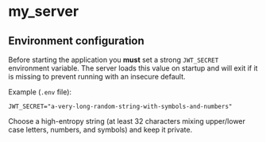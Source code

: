 # my_server

## Environment configuration

Before starting the application you **must** set a strong `JWT_SECRET` environment variable. The server loads this value on startup and will exit if it is missing to prevent running with an insecure default.

Example (`.env` file):

```
JWT_SECRET="a-very-long-random-string-with-symbols-and-numbers"
```

Choose a high-entropy string (at least 32 characters mixing upper/lower case letters, numbers, and symbols) and keep it private.
